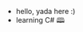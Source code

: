- hello, yada here :)
- learning C# 🕮 

<!---
yadaa4/yadaa4 is a ✨ special ✨ repository because its `README.md` (this file) appears on your GitHub profile.
You can click the Preview link to take a look at your changes.
--->
